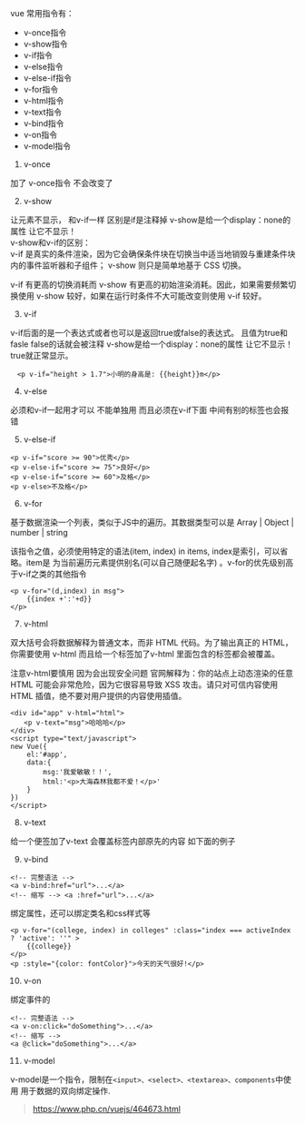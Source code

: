vue 常用指令有：
- v-once指令
- v-show指令
- v-if指令
- v-else指令
- v-else-if指令
- v-for指令
- v-html指令
- v-text指令
- v-bind指令
- v-on指令
- v-model指令

1. v-once

加了 v-once指令 不会改变了

2. v-show

让元素不显示，
和v-if一样 区别是if是注释掉 v-show是给一个display：none的属性 让它不显示！  
v-show和v-if的区别：  
v-if 是真实的条件渲染，因为它会确保条件块在切换当中适当地销毁与重建条件块内的事件监听器和子组件； v-show 则只是简单地基于 CSS 切换。  

v-if 有更高的切换消耗而 v-show 有更高的初始渲染消耗。因此，如果需要频繁切换使用 v-show 较好，如果在运行时条件不大可能改变则使用 v-if 较好。  

3. v-if
   
v-if后面的是一个表达式或者也可以是返回true或false的表达式。 且值为true和fasle false的话就会被注释 v-show是给一个display：none的属性 让它不显示！ true就正常显示。

```
　<p v-if="height > 1.7">小明的身高是: {{height}}m</p>
```
4. v-else

必须和v-if一起用才可以 不能单独用 而且必须在v-if下面 中间有别的标签也会报错

5. v-else-if

```
<p v-if="score >= 90">优秀</p>
<p v-else-if="score >= 75">良好</p>
<p v-else-if="score >= 60">及格</p>
<p v-else>不及格</p>
```

6. v-for

基于数据渲染一个列表，类似于JS中的遍历。其数据类型可以是 Array | Object | number | string

该指令之值，必须使用特定的语法(item, index) in items, index是索引，可以省略。item是 为当前遍历元素提供别名(可以自己随便起名字) 。v-for的优先级别高于v-if之类的其他指令

```
<p v-for="(d,index) in msg">
    {{index +':'+d}}
</p>
```

7. v-html

双大括号会将数据解释为普通文本，而非 HTML 代码。为了输出真正的 HTML，你需要使用 v-html 而且给一个标签加了v-html 里面包含的标签都会被覆盖。

注意v-html要慎用 因为会出现安全问题 官网解释为：你的站点上动态渲染的任意 HTML 可能会非常危险，因为它很容易导致 XSS 攻击。请只对可信内容使用 HTML 插值，绝不要对用户提供的内容使用插值。

```
<div id="app" v-html="html">
　　<p v-text="msg">哈哈哈</p>  
</div>
<script type="text/javascript">
new Vue({
    el:'#app',
    data:{
        msg:'我爱敏敏！！',
        html:'<p>大海森林我都不爱！</p>'
    }
})
</script>
```

8. v-text

给一个便签加了v-text 会覆盖标签内部原先的内容 如下面的例子  

9. v-bind

```
<!-- 完整语法 --> 
<a v-bind:href="url">...</a> 
<!-- 缩写 --> <a :href="url">...</a>
```
绑定属性，还可以绑定类名和css样式等
```
<p v-for="(college, index) in colleges" :class="index === activeIndex ? 'active': ''" >
    {{college}}
</p>
<p :style="{color: fontColor}">今天的天气很好!</p>
```

10.  v-on

绑定事件的

```
<!-- 完整语法 -->
<a v-on:click="doSomething">...</a> 
<!-- 缩写 --> 
<a @click="doSomething">...</a>
```

11. v-model

v-model是一个指令，限制在`<input>、<select>、<textarea>、components`中使用 用于数据的双向绑定操作.


> https://www.php.cn/vuejs/464673.html